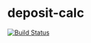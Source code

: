 # deposit-calc

[![Build Status](https://travis-ci.org/SashaPevnev2506/deposit-calc.svg?branch=master)](https://travis-ci.org/SashaPevnev2506/deposit-calc)
